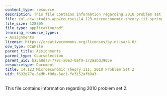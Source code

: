 ```yaml
---
content_type: resource
description: This file contains information regarding 2010 problem set 2.
file: /ol-ocw-studio-app/courses/14-123-microeconomic-theory-iii-spring-2015/f692e77e3edbf0da5ec1fe3152afb8a3_MIT14_123S15_PSet_2_10.pdf
file_size: 128305
file_type: application/pdf
learning_resource_types:
- Assignments
license: https://creativecommons.org/licenses/by-nc-sa/4.0/
ocw_type: OCWFile
parent_title: Assignments
parent_type: CourseSection
parent_uid: ba5a8d78-779c-a0e3-0af0-172aabd3905e
resourcetype: Document
title: 14.123 Microeconomic Theory III, 2010 Problem Set 2
uid: f692e77e-3edb-f0da-5ec1-fe3152afb8a3
---
```

This file contains information regarding 2010 problem set 2.